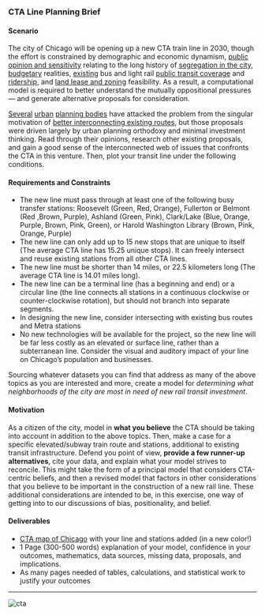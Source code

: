 ### CTA Line Planning Brief

#### Scenario

The city of Chicago will be opening up a new CTA train line in 2030, though the effort is constrained by demographic and economic dynamism, [public opinion and sensitivity](https://chicago.cbslocal.com/2015/05/04/chicago-is-the-most-segregated-city-in-america-analysis/) relating to the long history of [segregation in the city](https://fivethirtyeight.com/features/the-most-diverse-cities-are-often-the-most-segregated/), [budgetary](https://data.cityofchicago.org/Administration-Finance/Budget-2019-Budget-Recommendations-Appropriations/mmee-zjgx) realities, [existing](https://en.wikipedia.org/wiki/Chicago_%22L%22#History) bus and light rail [public transit coverage](https://www.transitchicago.com/maps/) and [ridership](https://data.cityofchicago.org/browse?q=ridership&sortBy=relevance), and [land lease and zoning](https://data.cityofchicago.org/Community-Economic-Development/Boundaries-Zoning-Districts-current-/7cve-jgbp) feasibility. As a result, a computational model is required to better understand the mutually oppositional pressures — and generate alternative proposals for consideration. 

[Several](http://www.gapersblock.com/detour/a_cta_map_for_2055/) [urban](https://www.cnt.org/projects/transit-future) [planning bodies](https://www.chicagotribune.com/news/ct-metra-electric-discussions-20160623-story.html) have attacked the problem from the singular motivation of [better interconnecting existing routes](https://www.transitchicago.com/planning/circle/), but those proposals were driven largely by urban planning orthodoxy and minimal investment thinking. Read through their opinions, research other existing proposals, and gain a good sense of the interconnected web of issues that confronts the CTA in this venture. Then, plot your transit line under the following conditions.

#### Requirements and Constraints

- The new line must pass through at least one of the following busy transfer stations: Roosevelt (Green, Red, Orange), Fullerton or Belmont (Red ,Brown, Purple), Ashland (Green, Pink), Clark/Lake (Blue, Orange, Purple, Brown, Pink, Green), or Harold Washington Library (Brown, Pink, Orange, Purple) 
- The new line can only add up to 15 new stops that are unique to itself (The average CTA line has 15.25 unique stops). It can freely intersect and reuse existing stations from all other CTA lines.
- The new line must be shorter than 14 miles, or 22.5 kilometers long (The average CTA line is 14.01 miles long).
- The new line can be a terminal line (has a beginning and end) or a circular line (the line connects all stations in a continuous clockwise or counter-clockwise rotation), but should not branch into separate segments.
- In designing the new line, consider intersecting with existing bus routes and Metra stations
- No new technologies will be available for the project, so the new line will be far less costly as an elevated or surface line, rather than a subterranean line. Consider the visual and auditory impact of your line on Chicago’s population and businesses.

Sourcing whatever datasets you can find that address as many of the above topics as you are interested and more, create a model for *determining what neighborhoods of the city are most in need of new rail transit investment*. 

#### Motivation 

As a citizen of the city, model in **what you believe** the CTA should be taking into account in addition to the above topics. Then, make a case for a specific elevated/subway train route and stations, additional to existing transit infrastructure. Defend you point of view, **provide a few runner-up alternatives**, cite your data, and explain what your model strives to reconcile. This might take the form of a principal model that considers CTA-centric beliefs, and then a revised model that factors in other considerations that you believe to be important in the construction of a new rail line. These additional considerations are intended to be, in this exercise, one way of getting into to our discussions of bias, positionality, and belief. 

#### Deliverables

- [CTA map of Chicago](https://www.transitchicago.com/maps/) with your line and stations added (in a new color!)
- 1 Page (300-500 words) explanation of your model, confidence in your outcomes, mathematics, data sources, missing data, proposals, and implications. 
- As many pages needed of tables, calculations, and statistical work to justify your outcomes

-----

![cta](https://www.transitchicago.com/assets/1/6/ctamap_Lsystem.png)
